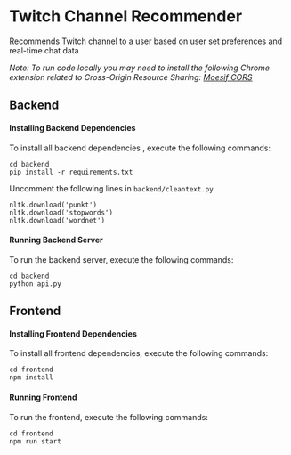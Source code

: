 # Twitch Channel Recommender
Recommends Twitch channel to a user based on user set preferences and real-time chat data

*Note: To run code locally you may need to install the following Chrome extension related to Cross-Origin Resource Sharing: [Moesif CORS](https://chrome.google.com/webstore/detail/moesif-orign-cors-changer/digfbfaphojjndkpccljibejjbppifbc?hl=en-US)*

## Backend

#### Installing Backend Dependencies
To install all backend dependencies , execute the following commands:

```
cd backend
pip install -r requirements.txt
```

Uncomment the following lines in `backend/cleantext.py`
```
nltk.download('punkt')
nltk.download('stopwords')
nltk.download('wordnet')
```

#### Running Backend Server
To run the backend server, execute the following commands:

```
cd backend
python api.py
```

## Frontend

#### Installing Frontend Dependencies
To install all frontend dependencies, execute the following commands:
```
cd frontend
npm install
```

#### Running Frontend

To run the frontend, execute the following commands:

```
cd frontend
npm run start
```